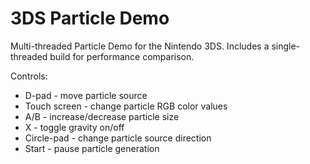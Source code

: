 3DS Particle Demo
=================

Multi-threaded Particle Demo for the Nintendo 3DS.
Includes a single-threaded build for performance comparison.

Controls:
- D-pad - move particle source
- Touch screen - change particle RGB color values
- A/B - increase/decrease particle size
- X - toggle gravity on/off
- Circle-pad - change particle source direction
- Start - pause particle generation
